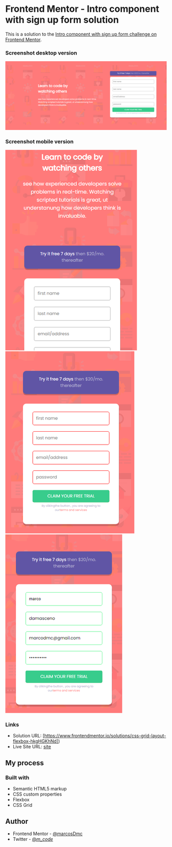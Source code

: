 # Frontend Mentor - Intro component with sign up form solution

This is a solution to the [Intro component with sign up form challenge on Frontend Mentor](https://www.frontendmentor.io/solutions/css-grid-layout-flexbox-hkgHGKhNd). 


### Screenshot desktop version

![desktop](./images/version-desktop.png)

### Screenshot mobile version


![mobile](./images/front-part1.png)
![mobile](./images/frontend-part2.png)
![mobile](./images/frontend-part3.png)

### Links

- Solution URL: [https://www.frontendmentor.io/solutions/css-grid-layout-flexbox-hkgHGKhNd])
- Live Site URL: [site ](https://formulario-frontend-mentor.vercel.app/)

## My process

### Built with

- Semantic HTML5 markup
- CSS custom properties
- Flexbox
- CSS Grid

## Author


- Frontend Mentor - [@marcosDmc](https://www.frontendmentor.io/profile/marcosDmc)
- Twitter - [@_m_code_](https://www.twitter.com/_m_code_)

